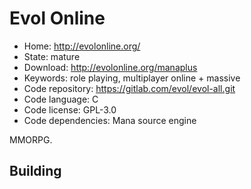 # Evol Online

- Home: http://evolonline.org/
- State: mature
- Download: http://evolonline.org/manaplus
- Keywords: role playing, multiplayer online + massive
- Code repository: https://gitlab.com/evol/evol-all.git
- Code language: C
- Code license: GPL-3.0
- Code dependencies: Mana source engine

MMORPG.

## Building


